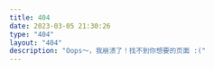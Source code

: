 ```yaml
---
title: 404
date: 2023-03-05 21:30:26
type: "404"
layout: "404"
description: "Oops～，我崩溃了！找不到你想要的页面 :("
---
```

